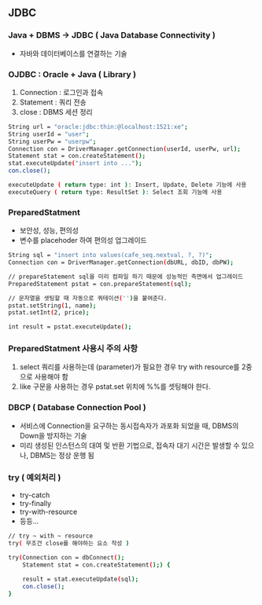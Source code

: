 ## JDBC
### Java + DBMS → JDBC ( Java Database Connectivity )
- 자바와 데이터베이스를 연결하는 기술

### OJDBC : Oracle + Java ( Library )
1. Connection : 로그인과 접속
2. Statement : 쿼리 전송
3. close : DBMS 세션 정리

``` bash
String url = "oracle:jdbc:thin:@localhost:1521:xe";
String userId = "user";
String userPw = "userpw";
Connection con = DriverManager.getConnection(userId, userPw, url);
Statement stat = con.createStatement();
stat.executeUpdate("insert into ...");
con.close();

executeUpdate ( return type: int ): Insert, Update, Delete 기능에 사용
executeQuery ( return type: ResultSet ): Select 조회 기능에 사용
```

### PreparedStatment
- 보안성, 성능, 편의성
- 변수를 placehoder 하여 편의성 업그레이드
``` bash
String sql = "insert into values(cafe_seq.nextval, ?, ?)";
Connection con = DriverManager.getConnection(dbURL, dbID, dbPW);

// prepareStatement sql을 미리 컴파일 하기 때문에 성능적인 측면에서 업그레이드
PreparedStatement pstat = con.prepareStatement(sql);

// 문자열을 셋팅할 때 자동으로 쿼테이션('')을 붙여준다.
pstat.setString(1, name);
pstat.setInt(2, price);

int result = pstat.executeUpdate();
```

### PreparedStatment 사용시 주의 사항
1.  select 쿼리를 사용하는데 (parameter)가 필요한 경우 try with resource를 2중으로 사용해야 함
2. like 구문을 사용하는 경우 pstat.set 위치에 %%를 셋팅해야 한다.


### DBCP ( Database Connection Pool )
- 서비스에 Connection을 요구하는 동시접속자가 과포화 되었을 때, DBMS의 Down을 방지하는 기술
- 미리 생성된 인스턴스의 대여 및 반환 기법으로, 접속자 대기 시간은 발생할 수 있으나, DBMS는 정상 운행 됨


### try ( 예외처리 )
- try-catch
- try-finally
- try-with-resource
- 등등...
```bash
// try ~ with ~ resource
try( 무조건 close를 해야하는 요소 작성 )

try(Connection con = dbConnect();
    Statement stat = con.createStatement();) {
    
    result = stat.executeUpdate(sql);
    con.close();
}
```